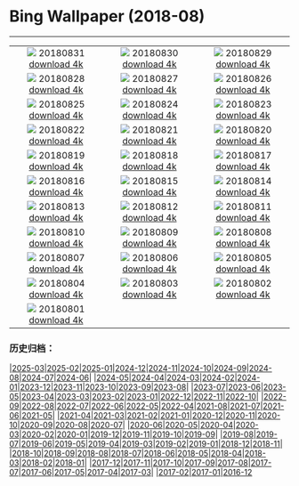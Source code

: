# Bing Wallpaper (2018-08)
**************
| | | |
| :----: | :----: | :----: |
| ![](https://www.bing.com/az/hprichbg/rb/LawnBowling_EN-US9431908630_1920x1080.jpg) 20180831 [download 4k](https://www.bing.com/az/hprichbg/rb/LawnBowling_EN-US9431908630_UHD.jpg) | ![](https://www.bing.com/az/hprichbg/rb/CastleFrankenstein_EN-US10077757350_1920x1080.jpg) 20180830 [download 4k](https://www.bing.com/az/hprichbg/rb/CastleFrankenstein_EN-US10077757350_UHD.jpg) | ![](https://www.bing.com/az/hprichbg/rb/MasaiWildebeest_EN-US9949613366_1920x1080.jpg) 20180829 [download 4k](https://www.bing.com/az/hprichbg/rb/MasaiWildebeest_EN-US9949613366_UHD.jpg) |
| ![](https://www.bing.com/az/hprichbg/rb/Number2_EN-US12009255937_1920x1080.jpg) 20180828 [download 4k](https://www.bing.com/az/hprichbg/rb/Number2_EN-US12009255937_UHD.jpg) | ![](https://www.bing.com/az/hprichbg/rb/Unisphere_EN-US7027287379_1920x1080.jpg) 20180827 [download 4k](https://www.bing.com/az/hprichbg/rb/Unisphere_EN-US7027287379_UHD.jpg) | ![](https://www.bing.com/az/hprichbg/rb/JeanLafitte_EN-US11428973003_1920x1080.jpg) 20180826 [download 4k](https://www.bing.com/az/hprichbg/rb/JeanLafitte_EN-US11428973003_UHD.jpg) |
| ![](https://www.bing.com/az/hprichbg/rb/JMT_EN-US11100456550_1920x1080.jpg) 20180825 [download 4k](https://www.bing.com/az/hprichbg/rb/JMT_EN-US11100456550_UHD.jpg) | ![](https://www.bing.com/az/hprichbg/rb/GatewayArchNP_EN-US13744808809_1920x1080.jpg) 20180824 [download 4k](https://www.bing.com/az/hprichbg/rb/GatewayArchNP_EN-US13744808809_UHD.jpg) | ![](https://www.bing.com/az/hprichbg/rb/AKSUP_EN-US13647640593_1920x1080.jpg) 20180823 [download 4k](https://www.bing.com/az/hprichbg/rb/AKSUP_EN-US13647640593_UHD.jpg) |
| ![](https://www.bing.com/az/hprichbg/rb/ManedWolf_EN-US10289320790_1920x1080.jpg) 20180822 [download 4k](https://www.bing.com/az/hprichbg/rb/ManedWolf_EN-US10289320790_UHD.jpg) | ![](https://www.bing.com/az/hprichbg/rb/ChrisFabregas_EN-US11299038757_1920x1080.jpg) 20180821 [download 4k](https://www.bing.com/az/hprichbg/rb/ChrisFabregas_EN-US11299038757_UHD.jpg) | ![](https://www.bing.com/az/hprichbg/rb/BlackSaturday_EN-US13154131771_1920x1080.jpg) 20180820 [download 4k](https://www.bing.com/az/hprichbg/rb/BlackSaturday_EN-US13154131771_UHD.jpg) |
| ![](https://www.bing.com/az/hprichbg/rb/SFOTarmac_EN-US10405730125_1920x1080.jpg) 20180819 [download 4k](https://www.bing.com/az/hprichbg/rb/SFOTarmac_EN-US10405730125_UHD.jpg) | ![](https://www.bing.com/az/hprichbg/rb/CanolaBeehives_EN-US10699197880_1920x1080.jpg) 20180818 [download 4k](https://www.bing.com/az/hprichbg/rb/CanolaBeehives_EN-US10699197880_UHD.jpg) | ![](https://www.bing.com/az/hprichbg/rb/WhiteMadonna_EN-US15104896041_1920x1080.jpg) 20180817 [download 4k](https://www.bing.com/az/hprichbg/rb/WhiteMadonna_EN-US15104896041_UHD.jpg) |
| ![](https://www.bing.com/az/hprichbg/rb/SkylineparkRoller_EN-US8492771279_1920x1080.jpg) 20180816 [download 4k](https://www.bing.com/az/hprichbg/rb/SkylineparkRoller_EN-US8492771279_UHD.jpg) | ![](https://www.bing.com/az/hprichbg/rb/OtterChillin_EN-US10154811440_1920x1080.jpg) 20180815 [download 4k](https://www.bing.com/az/hprichbg/rb/OtterChillin_EN-US10154811440_UHD.jpg) | ![](https://www.bing.com/az/hprichbg/rb/GrevysZebra_EN-US7416197088_1920x1080.jpg) 20180814 [download 4k](https://www.bing.com/az/hprichbg/rb/GrevysZebra_EN-US7416197088_UHD.jpg) |
| ![](https://www.bing.com/az/hprichbg/rb/BulgariaPerseids_EN-US11585904087_1920x1080.jpg) 20180813 [download 4k](https://www.bing.com/az/hprichbg/rb/BulgariaPerseids_EN-US11585904087_UHD.jpg) | ![](https://www.bing.com/az/hprichbg/rb/ElephantParade_EN-US11671803284_1920x1080.jpg) 20180812 [download 4k](https://www.bing.com/az/hprichbg/rb/ElephantParade_EN-US11671803284_UHD.jpg) | ![](https://www.bing.com/az/hprichbg/rb/MountainDayJapan_EN-US8690491173_1920x1080.jpg) 20180811 [download 4k](https://www.bing.com/az/hprichbg/rb/MountainDayJapan_EN-US8690491173_UHD.jpg) |
| ![](https://www.bing.com/az/hprichbg/rb/SmithsonianBones_EN-US10706349393_1920x1080.jpg) 20180810 [download 4k](https://www.bing.com/az/hprichbg/rb/SmithsonianBones_EN-US10706349393_UHD.jpg) | ![](https://www.bing.com/az/hprichbg/rb/HuaynaPicchu_EN-US9938663347_1920x1080.jpg) 20180809 [download 4k](https://www.bing.com/az/hprichbg/rb/HuaynaPicchu_EN-US9938663347_UHD.jpg) | ![](https://www.bing.com/az/hprichbg/rb/HighlandTige_EN-US12082780452_1920x1080.jpg) 20180808 [download 4k](https://www.bing.com/az/hprichbg/rb/HighlandTige_EN-US12082780452_UHD.jpg) |
| ![](https://www.bing.com/az/hprichbg/rb/MarshallPoint_EN-US8972162631_1920x1080.jpg) 20180807 [download 4k](https://www.bing.com/az/hprichbg/rb/MarshallPoint_EN-US8972162631_UHD.jpg) | ![](https://www.bing.com/az/hprichbg/rb/PortAntonio_EN-US9246692740_1920x1080.jpg) 20180806 [download 4k](https://www.bing.com/az/hprichbg/rb/PortAntonio_EN-US9246692740_UHD.jpg) | ![](https://www.bing.com/az/hprichbg/rb/LovePark_EN-US10739395628_1920x1080.jpg) 20180805 [download 4k](https://www.bing.com/az/hprichbg/rb/LovePark_EN-US10739395628_UHD.jpg) |
| ![](https://www.bing.com/az/hprichbg/rb/FringeFireworks_EN-US11044516483_1920x1080.jpg) 20180804 [download 4k](https://www.bing.com/az/hprichbg/rb/FringeFireworks_EN-US11044516483_UHD.jpg) | ![](https://www.bing.com/az/hprichbg/rb/BadlandsCycle_EN-US12588823059_1920x1080.jpg) 20180803 [download 4k](https://www.bing.com/az/hprichbg/rb/BadlandsCycle_EN-US12588823059_UHD.jpg) | ![](https://www.bing.com/az/hprichbg/rb/NebutaFloat_EN-US10266438691_1920x1080.jpg) 20180802 [download 4k](https://www.bing.com/az/hprichbg/rb/NebutaFloat_EN-US10266438691_UHD.jpg) |
| ![](https://www.bing.com/az/hprichbg/rb/SwissSuspension_EN-US8560310773_1920x1080.jpg) 20180801 [download 4k](https://www.bing.com/az/hprichbg/rb/SwissSuspension_EN-US8560310773_UHD.jpg) |  |  |

### 历史归档：

|[2025-03](bing/2025-03/2025-03.md)|[2025-02](bing/2025-02/2025-02.md)|[2025-01](bing/2025-01/2025-01.md)|[2024-12](bing/2024-12/2024-12.md)|[2024-11](bing/2024-11/2024-11.md)|[2024-10](bing/2024-10/2024-10.md)|[2024-09](bing/2024-09/2024-09.md)|[2024-08](bing/2024-08/2024-08.md)|[2024-07](bing/2024-07/2024-07.md)|[2024-06](bing/2024-06/2024-06.md)|
|[2024-05](bing/2024-05/2024-05.md)|[2024-04](bing/2024-04/2024-04.md)|[2024-03](bing/2024-03/2024-03.md)|[2024-02](bing/2024-02/2024-02.md)|[2024-01](bing/2024-01/2024-01.md)|[2023-12](bing/2023-12/2023-12.md)|[2023-11](bing/2023-11/2023-11.md)|[2023-10](bing/2023-10/2023-10.md)|[2023-09](bing/2023-09/2023-09.md)|[2023-08](bing/2023-08/2023-08.md)|
|[2023-07](bing/2023-07/2023-07.md)|[2023-06](bing/2023-06/2023-06.md)|[2023-05](bing/2023-05/2023-05.md)|[2023-04](bing/2023-04/2023-04.md)|[2023-03](bing/2023-03/2023-03.md)|[2023-02](bing/2023-02/2023-02.md)|[2023-01](bing/2023-01/2023-01.md)|[2022-12](bing/2022-12/2022-12.md)|[2022-11](bing/2022-11/2022-11.md)|[2022-10](bing/2022-10/2022-10.md)|
|[2022-09](bing/2022-09/2022-09.md)|[2022-08](bing/2022-08/2022-08.md)|[2022-07](bing/2022-07/2022-07.md)|[2022-06](bing/2022-06/2022-06.md)|[2022-05](bing/2022-05/2022-05.md)|[2022-04](bing/2022-04/2022-04.md)|[2021-08](bing/2021-08/2021-08.md)|[2021-07](bing/2021-07/2021-07.md)|[2021-06](bing/2021-06/2021-06.md)|[2021-05](bing/2021-05/2021-05.md)|
|[2021-04](bing/2021-04/2021-04.md)|[2021-03](bing/2021-03/2021-03.md)|[2021-02](bing/2021-02/2021-02.md)|[2021-01](bing/2021-01/2021-01.md)|[2020-12](bing/2020-12/2020-12.md)|[2020-11](bing/2020-11/2020-11.md)|[2020-10](bing/2020-10/2020-10.md)|[2020-09](bing/2020-09/2020-09.md)|[2020-08](bing/2020-08/2020-08.md)|[2020-07](bing/2020-07/2020-07.md)|
|[2020-06](bing/2020-06/2020-06.md)|[2020-05](bing/2020-05/2020-05.md)|[2020-04](bing/2020-04/2020-04.md)|[2020-03](bing/2020-03/2020-03.md)|[2020-02](bing/2020-02/2020-02.md)|[2020-01](bing/2020-01/2020-01.md)|[2019-12](bing/2019-12/2019-12.md)|[2019-11](bing/2019-11/2019-11.md)|[2019-10](bing/2019-10/2019-10.md)|[2019-09](bing/2019-09/2019-09.md)|
|[2019-08](bing/2019-08/2019-08.md)|[2019-07](bing/2019-07/2019-07.md)|[2019-06](bing/2019-06/2019-06.md)|[2019-05](bing/2019-05/2019-05.md)|[2019-04](bing/2019-04/2019-04.md)|[2019-03](bing/2019-03/2019-03.md)|[2019-02](bing/2019-02/2019-02.md)|[2019-01](bing/2019-01/2019-01.md)|[2018-12](bing/2018-12/2018-12.md)|[2018-11](bing/2018-11/2018-11.md)|
|[2018-10](bing/2018-10/2018-10.md)|[2018-09](bing/2018-09/2018-09.md)|[2018-08](bing/2018-08/2018-08.md)|[2018-07](bing/2018-07/2018-07.md)|[2018-06](bing/2018-06/2018-06.md)|[2018-05](bing/2018-05/2018-05.md)|[2018-04](bing/2018-04/2018-04.md)|[2018-03](bing/2018-03/2018-03.md)|[2018-02](bing/2018-02/2018-02.md)|[2018-01](bing/2018-01/2018-01.md)|
|[2017-12](bing/2017-12/2017-12.md)|[2017-11](bing/2017-11/2017-11.md)|[2017-10](bing/2017-10/2017-10.md)|[2017-09](bing/2017-09/2017-09.md)|[2017-08](bing/2017-08/2017-08.md)|[2017-07](bing/2017-07/2017-07.md)|[2017-06](bing/2017-06/2017-06.md)|[2017-05](bing/2017-05/2017-05.md)|[2017-04](bing/2017-04/2017-04.md)|[2017-03](bing/2017-03/2017-03.md)|
|[2017-02](bing/2017-02/2017-02.md)|[2017-01](bing/2017-01/2017-01.md)|[2016-12](bing/2016-12/2016-12.md)